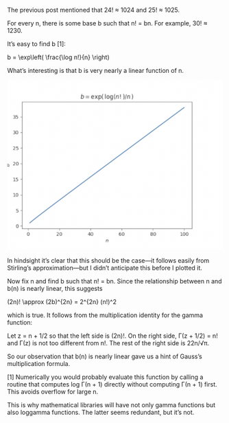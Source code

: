 The previous post mentioned that 24! ≈ 1024 and 25! ≈ 1025.

For every n, there is some base b such that n! = bn. For example, 30! ≈ 1230.

It’s easy to find b [1]:

b = \exp\left( \frac{\log n!}{n} \right)

What’s interesting is that b is very nearly a linear function of n.

![unrolled start](/images/graph.png)


In hindsight it’s clear that this should be the case—it follows easily from Stirling’s approximation—but I didn’t anticipate this before I plotted it.

Now fix n and find b such that n! = bn. Since the relationship between n and b(n) is nearly linear, this suggests

(2n)! \approx (2b)^{2n} = 2^{2n} (n!)^2

which is true. It follows from the multiplication identity for the gamma function:



Let z = n + 1/2 so that the left side is (2n)!. On the right side, Γ(z + 1/2) = n! and Γ(z) is not too different from n!. The rest of the right side is 22n/√π.

So our observation that b(n) is nearly linear gave us a hint of Gauss’s multiplication formula.

[1] Numerically you would probably evaluate this function by calling a routine that computes log Γ(n + 1) directly without computing Γ(n + 1) first. This avoids overflow for large n.

This is why mathematical libraries will have not only gamma functions but also loggamma functions. The latter seems redundant, but it’s not.

